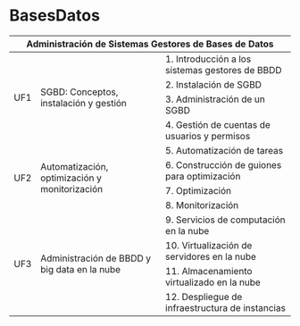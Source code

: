 # BasesDatos

<table>
    <thead>
        <tr>
            <th colspan=3>Administración de Sistemas Gestores de Bases de Datos</th>
        </tr>
    </thead>
    <tbody>
        <tr>
            <td rowspan=4>UF1</td>
            <td rowspan=4>SGBD: Conceptos, instalación y gestión</td>
            <td>1. Introducción a los sistemas gestores de BBDD</td>
        </tr>
        <tr><td>2. Instalación de SGBD</td></tr>
        <tr><td>3. Administración de un SGBD</td></tr>
        <tr><td>4. Gestión de cuentas de usuarios y permisos</td></tr>
        <tr>
            <td rowspan=4>UF2</td>
            <td rowspan=4>Automatización, optimización y monitorización</td>
            <td>5. Automatización de tareas</td>
        </tr>
        <tr><td>6. Construcción de guiones para optimización</td></tr>
        <tr><td>7. Optimización</td></tr>
        <tr><td>8. Monitorización</td></tr>
        <tr>
            <td rowspan=4>UF3</td>
            <td rowspan=4>Administración de BBDD y big data en la nube</td>
            <td>9. Servicios de computación en la nube</td>
        </tr>
        <tr><td>10. Virtualización de servidores en la nube</td></tr>
        <tr><td>11. Almacenamiento virtualizado en la nube</td></tr>
        <tr><td>12. Despliegue de infraestructura de instancias</td></tr>
    </tbody>
</table>


